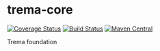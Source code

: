 trema-core
==========

[![Coverage Status](https://coveralls.io/repos/netceteragroup/trema-core/badge.png)](https://coveralls.io/r/netceteragroup/trema-core)
[![Build Status](https://travis-ci.org/netceteragroup/trema-core.svg?branch=master)](https://travis-ci.org/netceteragroup/trema-core)
[![Maven Central](https://maven-badges.herokuapp.com/maven-central/com.netcetera.trema/trema-core/badge.svg)](https://maven-badges.herokuapp.com/maven-central/com.netcetera.trema/trema-core/)

Trema foundation
